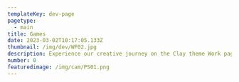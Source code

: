 ```yaml
---
templateKey: dev-page
pagetype:
  - main
title: Games
date: 2023-03-02T10:17:05.133Z
thumbnail: /img/dev/WF02.jpg
description: Experience our creative journey on the Clay theme Work page. Explore our portfolio and witness the artistry behind our projects.
number: 0
featuredimage: /img/cam/PS01.png
---
```




